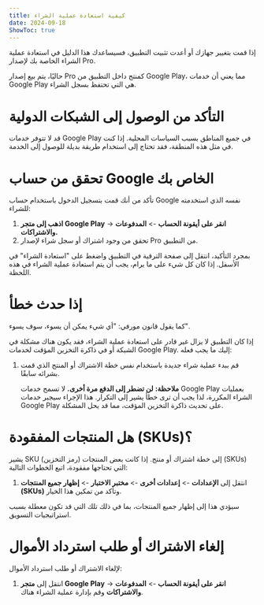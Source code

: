 ```yaml
---
title: كيفية استعادة عملية الشراء  
date: 2024-09-18  
ShowToc: true  
---
```


إذا قمت بتغيير جهازك أو أعدت تثبيت التطبيق، فسيساعدك هذا الدليل في استعادة عملية الشراء الخاصة بك لإصدار Pro.

حاليًا، يتم بيع إصدار Pro كمنتج داخل التطبيق من Google Play، مما يعني أن خدمات Google Play هي التي تحتفظ بسجل الشراء.

# التأكد من الوصول إلى الشبكات الدولية

قد لا تتوفر خدمات Google Play في جميع المناطق بسبب السياسات المحلية. إذا كنت في مثل هذه المنطقة، فقد تحتاج إلى استخدام طريقة بديلة للوصول إلى الخدمة.

# تحقق من حساب Google الخاص بك

تأكد من أنك قمت بتسجيل الدخول باستخدام حساب Google نفسه الذي استخدمته للشراء:

1. **اذهب إلى متجر Google Play** -> **انقر على أيقونة الحساب** -> **المدفوعات والاشتراكات.**  
2. تحقق من وجود اشتراك أو سجل شراء لإصدار Pro من التطبيق.

بمجرد التأكيد، انتقل إلى صفحة الترقية في التطبيق واضغط على "استعادة الشراء" في الأسفل. إذا كان كل شيء على ما يرام، يجب أن يتم استعادة عملية الشراء في هذه اللحظة.

# إذا حدث خطأ

كما يقول قانون مورفي: "أي شيء يمكن أن يسوء، سوف يسوء".

إذا كان التطبيق لا يزال غير قادر على استعادة عملية الشراء، فقد يكون هناك مشكلة في الشبكة أو في ذاكرة التخزين المؤقت لخدمات Google Play. إليك ما يجب فعله:

1. قم ببدء عملية شراء جديدة باستخدام نفس خطة الاشتراك أو المنتج الذي قمت بشرائه سابقًا.

   **ملاحظة:** **لن تضطر إلى الدفع مرة أخرى.** لا تسمح خدمات Google Play بعمليات الشراء المكررة، لذا يجب أن ترى خطأ يشير إلى التكرار. هذا الإجراء سيجبر خدمات Google Play على تحديث ذاكرة التخزين المؤقت، مما قد يحل المشكلة.

# هل المنتجات المفقودة (SKUs)؟

يشير SKU (رمز التخزين) إلى خطة اشتراك أو منتج. إذا كانت بعض المنتجات (SKUs) التي تحتاجها مفقودة، اتبع الخطوات التالية:

1. انتقل إلى **الإعدادات** -> **إعدادات أخرى** -> **مختبر الاختبار** -> **إظهار جميع المنتجات (SKUs)** وتأكد من تمكين هذا الخيار.

سيؤدي هذا إلى إظهار جميع المنتجات، بما في ذلك تلك التي قد تكون معطلة بسبب استراتيجيات التسويق.

# إلغاء الاشتراك أو طلب استرداد الأموال

لإلغاء الاشتراك أو طلب استرداد الأموال:

1. انتقل إلى **متجر Google Play** -> **انقر على أيقونة الحساب** -> **المدفوعات والاشتراكات** وقم بإدارة عملية الشراء هناك.